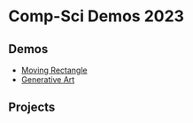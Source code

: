 # Comp-Sci Demos 2023

## Demos
- [Moving Rectangle](00-moving-rectangle)
- [Generative Art](01-generative-art)

## Projects
